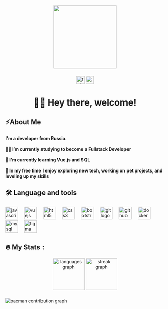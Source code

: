 <div align="center">
  <img height="200" src="https://media1.tenor.com/m/uwdvcjTWrVMAAAAd/coding-boy-coding.gif"  />
</div>

###

<div align="center">
  <img src="https://img.shields.io/static/v1?message=Telegram&logo=telegram&label=&color=2CA5E0&logoColor=white&labelColor=&style=for-the-badge" height="25" alt="telegram logo"  />
  <img src="https://img.shields.io/static/v1?message=Codepen&logo=codepen&label=&color=000000&logoColor=white&labelColor=&style=for-the-badge" height="25" alt="codepen logo"  />
</div>

###

<h1 align="center">👨‍💻 Hey there, welcome!</h1>

###

<h2 align="left">⚡About Me</h2>

###

<h4 align="left">I'm a developer from Russia.<br><br>    👨‍🎓 I’m currently studying to become a Fullstack Developer<br><br>    📖 I'm currently learning Vue.js and SQL<br><br>    🎯 In my free time I enjoy exploring new tech, working on pet projects, and leveling up my skills</h4>

###

<h2 align="left">🛠 Language and tools</h2>

###

<div align="left">
  <img src="https://cdn.jsdelivr.net/gh/devicons/devicon/icons/javascript/javascript-original.svg" height="40" alt="javascript logo"  />
  <img width="12" />
  <img src="https://cdn.jsdelivr.net/gh/devicons/devicon/icons/vuejs/vuejs-original.svg" height="40" alt="vuejs logo"  />
  <img width="12" />
  <img src="https://cdn.jsdelivr.net/gh/devicons/devicon/icons/html5/html5-original.svg" height="40" alt="html5 logo"  />
  <img width="12" />
  <img src="https://cdn.jsdelivr.net/gh/devicons/devicon/icons/css3/css3-original.svg" height="40" alt="css3 logo"  />
  <img width="12" />
  <img src="https://cdn.jsdelivr.net/gh/devicons/devicon/icons/bootstrap/bootstrap-original.svg" height="40" alt="bootstrap logo"  />
  <img width="12" />
  <img src="https://cdn.jsdelivr.net/gh/devicons/devicon/icons/git/git-original.svg" height="40" alt="git logo"  />
  <img width="12" />
  <img src="https://cdn.jsdelivr.net/gh/devicons/devicon/icons/github/github-original.svg" height="40" alt="github logo"  />
  <img width="12" />
  <img src="https://cdn.jsdelivr.net/gh/devicons/devicon/icons/docker/docker-original.svg" height="40" alt="docker logo"  />
  <img width="12" />
  <img src="https://cdn.jsdelivr.net/gh/devicons/devicon/icons/mysql/mysql-original.svg" height="40" alt="mysql logo"  />
  <img width="12" />
  <img src="https://cdn.jsdelivr.net/gh/devicons/devicon/icons/figma/figma-original.svg" height="40" alt="figma logo"  />
</div>

###

<h2 align="left">🔥   My Stats :</h2>

###

<div align="center">
  <img src="https://github-readme-stats.vercel.app/api/top-langs?username=nomercyzzz&locale=en&hide_title=false&layout=compact&card_width=320&langs_count=4&theme=react&hide_border=true&order=2" height="100" alt="languages graph"  />
  <img src="https://streak-stats.demolab.com?user=nomercyzzz&locale=en&mode=daily&theme=react&hide_border=true&border_radius=5&order=3" height="100" alt="streak graph"  />
</div>

###

<picture>
  <source media="(prefers-color-scheme: dark)" srcset="https://raw.githubusercontent.com/nomercyzzz/nomercyzzz/output/pacman-contribution-graph-dark.svg">
  <source media="(prefers-color-scheme: light)" srcset="https://raw.githubusercontent.com/nomercyzzz/nomercyzzz/output/pacman-contribution-graph.svg">
  <img alt="pacman contribution graph" src="https://raw.githubusercontent.com/nomercyzzz/nomercyzzz/output/pacman-contribution-graph.svg">
</picture>

###
